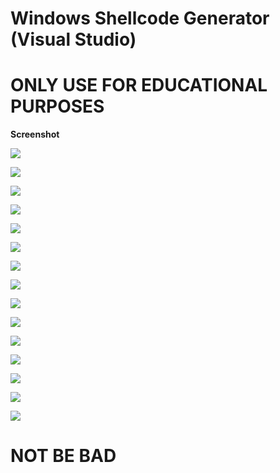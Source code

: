 # Windows Shellcode Generator (Visual Studio)



# ONLY USE FOR EDUCATIONAL PURPOSES

**Screenshot**

![](/screenshot/1.png)

![](/screenshot/2.png)

![](/screenshot/3.png)

![](/screenshot/4.png)

![](/screenshot/5.png)

![](/screenshot/6.png)

![](/screenshot/7.png)

![](/screenshot/8.png)

![](/screenshot/9.png)

![](/screenshot/10.png)

![](/screenshot/11.png)

![](/screenshot/12.png)

![](/screenshot/13.png)

![](/screenshot/14.png)

![](/screenshot/15.png)

# NOT BE BAD

